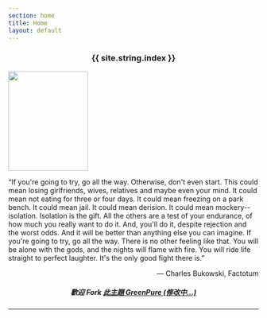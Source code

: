 ```yaml
---
section: home
title: Home
layout: default
---
```


<div class="hfeed">
  <div class="hentry post project-batch-title"><h3><center> {{ site.string.index }} </center></h3></div>
  <div class="hentry post no-border">
    <img src= "{{ site.cdn-url.logo }}" class="archive-thumbnail home-thumbnail" width="160" height="200" />
    <div class="entry-summary">
      <p>“If you're going to try, go all the way. Otherwise, don't even start. This could mean losing girlfriends, wives, relatives and maybe even your mind. It could mean not eating for three or four days. It could mean freezing on a park bench. It could mean jail. It could mean derision. It could mean mockery--isolation. Isolation is the gift. All the others are a test of your endurance, of how much you really want to do it. And, you'll do it, despite rejection and the worst odds. And it will be better than anything else you can imagine. If you're going to try, go all the way. There is no other feeling like that. You will be alone with the gods, and the nights will flame with fire. You will ride life straight to perfect laughter. It's the only good fight there is.”</p>
      <p align="right">― Charles Bukowski, Factotum</p>
      <div class="hentry post project-batch-title"><h5><center>歡迎 Fork <a href = "/">此主題 GreenPure (修改中...)</a> </center></h5></div>
    <hr/>
    </div>
  </div>
</div>
